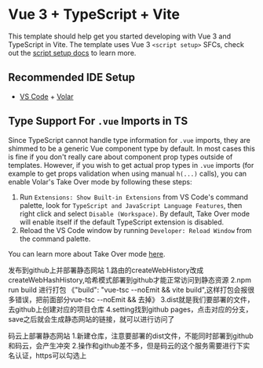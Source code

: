 # Vue 3 + TypeScript + Vite

This template should help get you started developing with Vue 3 and TypeScript in Vite. The template uses Vue 3 `<script setup>` SFCs, check out the [script setup docs](https://v3.vuejs.org/api/sfc-script-setup.html#sfc-script-setup) to learn more.

## Recommended IDE Setup

- [VS Code](https://code.visualstudio.com/) + [Volar](https://marketplace.visualstudio.com/items?itemName=Vue.volar)

## Type Support For `.vue` Imports in TS

Since TypeScript cannot handle type information for `.vue` imports, they are shimmed to be a generic Vue component type by default. In most cases this is fine if you don't really care about component prop types outside of templates. However, if you wish to get actual prop types in `.vue` imports (for example to get props validation when using manual `h(...)` calls), you can enable Volar's Take Over mode by following these steps:

1. Run `Extensions: Show Built-in Extensions` from VS Code's command palette, look for `TypeScript and JavaScript Language Features`, then right click and select `Disable (Workspace)`. By default, Take Over mode will enable itself if the default TypeScript extension is disabled.
2. Reload the VS Code window by running `Developer: Reload Window` from the command palette.

You can learn more about Take Over mode [here](https://github.com/johnsoncodehk/volar/discussions/471).

发布到github上并部署静态网站
1.路由的createWebHistory改成createWebHashHistory,哈希模式部署到github才能正常访问到静态资源
2.npm run build 进行打包  《"build": "vue-tsc --noEmit && vite build",这样打包会报很多错误，把前面部分vue-tsc --noEmit && 去掉》
3.dist就是我们要部署的文件，去github上创建对应的项目仓库
4.setting找到github pages，点击对应的分支，save之后就会生成静态网站的链接，就可以进行访问了

码云上部署静态网站
1.新建仓库，注意要部署的dist文件，不能同时部署到github和码云，会产生冲突
2.操作和github差不多，但是码云的这个服务需要进行下实名认证，https可以勾选上